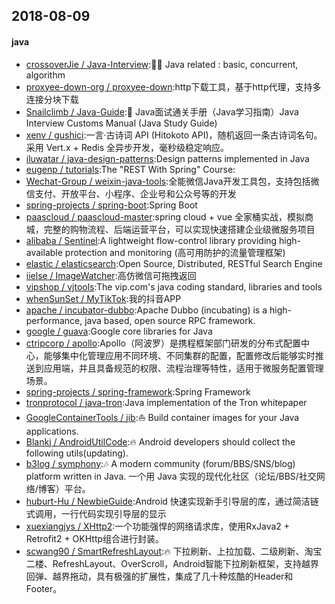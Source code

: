 ## 2018-08-09

#### java
* [crossoverJie / Java-Interview](https://github.com/crossoverJie/Java-Interview):👨‍🎓 Java related : basic, concurrent, algorithm
* [proxyee-down-org / proxyee-down](https://github.com/proxyee-down-org/proxyee-down):http下载工具，基于http代理，支持多连接分块下载
* [Snailclimb / Java-Guide](https://github.com/Snailclimb/Java-Guide):📖 Java面试通关手册（Java学习指南）Java Interview Customs Manual (Java Study Guide)
* [xenv / gushici](https://github.com/xenv/gushici):一言·古诗词 API (Hitokoto API)，随机返回一条古诗词名句。采用 Vert.x + Redis 全异步开发，毫秒级稳定响应。
* [iluwatar / java-design-patterns](https://github.com/iluwatar/java-design-patterns):Design patterns implemented in Java
* [eugenp / tutorials](https://github.com/eugenp/tutorials):The "REST With Spring" Course:
* [Wechat-Group / weixin-java-tools](https://github.com/Wechat-Group/weixin-java-tools):全能微信Java开发工具包，支持包括微信支付、开放平台、小程序、企业号和公众号等的开发
* [spring-projects / spring-boot](https://github.com/spring-projects/spring-boot):Spring Boot
* [paascloud / paascloud-master](https://github.com/paascloud/paascloud-master):spring cloud + vue 全家桶实战，模拟商城，完整的购物流程、后端运营平台，可以实现快速搭建企业级微服务项目
* [alibaba / Sentinel](https://github.com/alibaba/Sentinel):A lightweight flow-control library providing high-available protection and monitoring (高可用防护的流量管理框架)
* [elastic / elasticsearch](https://github.com/elastic/elasticsearch):Open Source, Distributed, RESTful Search Engine
* [iielse / ImageWatcher](https://github.com/iielse/ImageWatcher):高仿微信可拖拽返回
* [vipshop / vjtools](https://github.com/vipshop/vjtools):The vip.com's java coding standard, libraries and tools
* [whenSunSet / MyTikTok](https://github.com/whenSunSet/MyTikTok):我的抖音APP
* [apache / incubator-dubbo](https://github.com/apache/incubator-dubbo):Apache Dubbo (incubating) is a high-performance, java based, open source RPC framework.
* [google / guava](https://github.com/google/guava):Google core libraries for Java
* [ctripcorp / apollo](https://github.com/ctripcorp/apollo):Apollo（阿波罗）是携程框架部门研发的分布式配置中心，能够集中化管理应用不同环境、不同集群的配置，配置修改后能够实时推送到应用端，并且具备规范的权限、流程治理等特性，适用于微服务配置管理场景。
* [spring-projects / spring-framework](https://github.com/spring-projects/spring-framework):Spring Framework
* [tronprotocol / java-tron](https://github.com/tronprotocol/java-tron):Java implementation of the Tron whitepaper
* [GoogleContainerTools / jib](https://github.com/GoogleContainerTools/jib):⛵️ Build container images for your Java applications.
* [Blankj / AndroidUtilCode](https://github.com/Blankj/AndroidUtilCode):🔥 Android developers should collect the following utils(updating).
* [b3log / symphony](https://github.com/b3log/symphony):🎶 A modern community (forum/BBS/SNS/blog) platform written in Java. 一个用 Java 实现的现代化社区（论坛/BBS/社交网络/博客）平台。
* [huburt-Hu / NewbieGuide](https://github.com/huburt-Hu/NewbieGuide):Android 快速实现新手引导层的库，通过简洁链式调用，一行代码实现引导层的显示
* [xuexiangjys / XHttp2](https://github.com/xuexiangjys/XHttp2):一个功能强悍的网络请求库，使用RxJava2 + Retrofit2 + OKHttp组合进行封装。
* [scwang90 / SmartRefreshLayout](https://github.com/scwang90/SmartRefreshLayout):🔥 下拉刷新、上拉加载、二级刷新、淘宝二楼、RefreshLayout、OverScroll，Android智能下拉刷新框架，支持越界回弹、越界拖动，具有极强的扩展性，集成了几十种炫酷的Header和 Footer。
